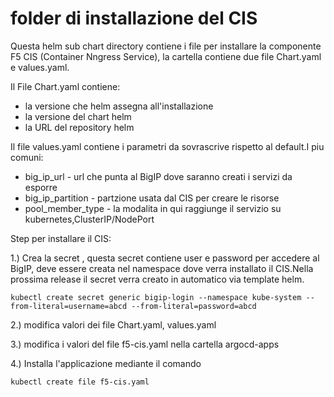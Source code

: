 # folder di installazione del CIS 
Questa helm sub chart directory contiene i file per installare la componente F5 CIS (Container Nngress Service),
la cartella contiene due file Chart.yaml e values.yaml.

Il File Chart.yaml contiene:
 - la versione che helm assegna all'installazione
 - la versione del chart helm
 - la URL del repository helm

Il file values.yaml contiene i parametri da sovrascrive rispetto al default.I piu comuni:

 - big_ip_url                  - url che punta al BigIP dove saranno creati i servizi da esporre
 - big_ip_partition            - partzione usata dal CIS per creare le risorse 
 - pool_member_type            - la modalita in qui raggiunge il servizio su kubernetes,ClusterIP/NodePort
                              
Step per installare il CIS:

1.)   Crea la secret , questa secret contiene user e password per accedere al BigIP, deve essere creata nel namespace dove verra
       installato il CIS.Nella prossima release il secret verra creato in automatico via template helm.

    
    kubectl create secret generic bigip-login --namespace kube-system --from-literal=username=abcd --from-literal=password=abcd

2.) modifica valori dei file Chart.yaml, values.yaml

3.) modifica i valori del file f5-cis.yaml nella cartella argocd-apps

4.) Installa l'applicazione mediante il comando

    kubectl create file f5-cis.yaml 

